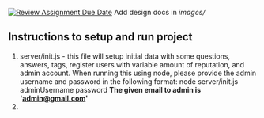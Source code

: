 [![Review Assignment Due Date](https://classroom.github.com/assets/deadline-readme-button-24ddc0f5d75046c5622901739e7c5dd533143b0c8e959d652212380cedb1ea36.svg)](https://classroom.github.com/a/9NDadFFr)
Add design docs in *images/*

## Instructions to setup and run project
1. server/init.js - this file will setup initial data with some questions, answers, tags, register users with 
variable amount of reputation, and admin account. When running this using node, please provide the admin username and 
password in the following format: 
    node server/init.js adminUsername password
**The given email to admin is 'admin@gmail.com'**
2.